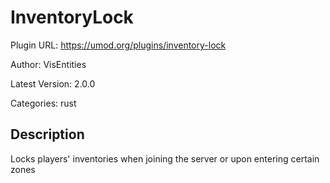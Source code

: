 # InventoryLock

Plugin URL: https://umod.org/plugins/inventory-lock

Author: VisEntities

Latest Version: 2.0.0

Categories: rust

## Description

Locks players' inventories when joining the server or upon entering certain zones
